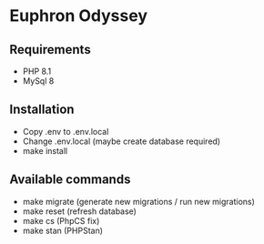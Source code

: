 # Euphron Odyssey

## Requirements

- PHP 8.1
- MySql 8

## Installation

- Copy .env to .env.local
- Change .env.local (maybe create database required)
- make install

## Available commands

- make migrate (generate new migrations / run new migrations)
- make reset (refresh database)
- make cs (PhpCS fix)
- make stan (PHPStan)